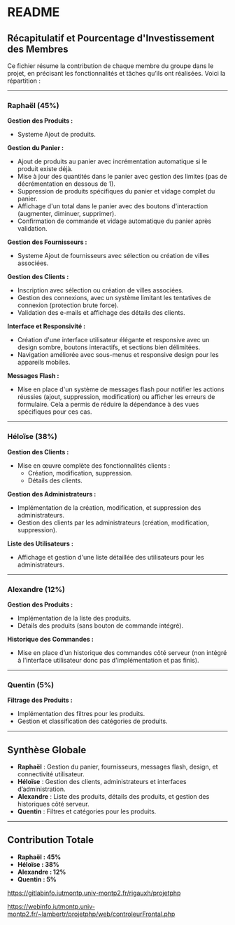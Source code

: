 # README

## Récapitulatif et Pourcentage d'Investissement des Membres

Ce fichier résume la contribution de chaque membre du groupe dans le projet, en précisant les fonctionnalités et tâches qu’ils ont réalisées. Voici la répartition :

---

### **Raphaël (45%)**
**Gestion des Produits :**
- Systeme Ajout de produits.

**Gestion du Panier :**
- Ajout de produits au panier avec incrémentation automatique si le produit existe déjà.
- Mise à jour des quantités dans le panier avec gestion des limites (pas de décrémentation en dessous de 1).
- Suppression de produits spécifiques du panier et vidage complet du panier.
- Affichage d'un total dans le panier avec des boutons d'interaction (augmenter, diminuer, supprimer).
- Confirmation de commande et vidage automatique du panier après validation.

**Gestion des Fournisseurs :**
- Systeme Ajout de fournisseurs avec sélection ou création de villes associées.

**Gestion des Clients :**
- Inscription avec sélection ou création de villes associées.
- Gestion des connexions, avec un système limitant les tentatives de connexion (protection brute force).
- Validation des e-mails et affichage des détails des clients.

**Interface et Responsivité :**
- Création d'une interface utilisateur élégante et responsive avec un design sombre, boutons interactifs, et sections bien délimitées.
- Navigation améliorée avec sous-menus et responsive design pour les appareils mobiles.

**Messages Flash :**
- Mise en place d'un système de messages flash pour notifier les actions réussies (ajout, suppression, modification) ou afficher les erreurs de formulaire. Cela a permis de réduire la dépendance à des vues spécifiques pour ces cas.

---

### **Héloïse (38%)**
**Gestion des Clients :**
- Mise en œuvre complète des fonctionnalités clients :
    - Création, modification, suppression.
    - Détails des clients.

**Gestion des Administrateurs :**
- Implémentation de la création, modification, et suppression des administrateurs.
- Gestion des clients par les administrateurs (création, modification, suppression).

**Liste des Utilisateurs :**
- Affichage et gestion d'une liste détaillée des utilisateurs pour les administrateurs.

---

### **Alexandre (12%)**
**Gestion des Produits :**
- Implémentation de la liste des produits.
- Détails des produits (sans bouton de commande intégré).

**Historique des Commandes :**
- Mise en place d’un historique des commandes côté serveur (non intégré à l’interface utilisateur donc pas d'implémentation et pas finis).

---

### **Quentin (5%)**
**Filtrage des Produits :**
- Implémentation des filtres pour les produits.
- Gestion et classification des catégories de produits.

---

## Synthèse Globale
- **Raphaël** : Gestion du panier, fournisseurs, messages flash, design, et connectivité utilisateur.
- **Héloïse** : Gestion des clients, administrateurs et interfaces d’administration.
- **Alexandre** : Liste des produits, détails des produits, et gestion des historiques côté serveur.
- **Quentin** : Filtres et catégories pour les produits.

---

## Contribution Totale
- **Raphaël : 45%**
- **Héloïse : 38%**
- **Alexandre : 12%**
- **Quentin : 5%**

https://gitlabinfo.iutmontp.univ-montp2.fr/rigauxh/projetphp

https://webinfo.iutmontp.univ-montp2.fr/~lambertr/projetphp/web/controleurFrontal.php